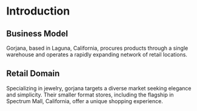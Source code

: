 # Introduction

## Business Model
Gorjana, based in Laguna, California, procures products through a single warehouse and operates a rapidly expanding network of retail locations.

## Retail Domain
Specializing in jewelry, gorjana targets a diverse market seeking elegance and simplicity. Their smaller format stores, including the flagship in Spectrum Mall, California, offer a unique shopping experience.